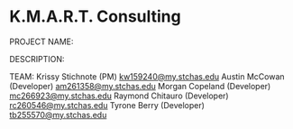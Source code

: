 # K.M.A.R.T. Consulting

PROJECT NAME:

DESCRIPTION:

TEAM:
Krissy Stichnote (PM) kw159240@my.stchas.edu
Austin McCowan (Developer) am261358@my.stchas.edu
Morgan Copeland (Developer) mc266923@my.stchas.edu
Raymond Chitauro (Developer) rc260546@my.stchas.edu
Tyrone Berry (Developer) tb255570@my.stchas.edu

